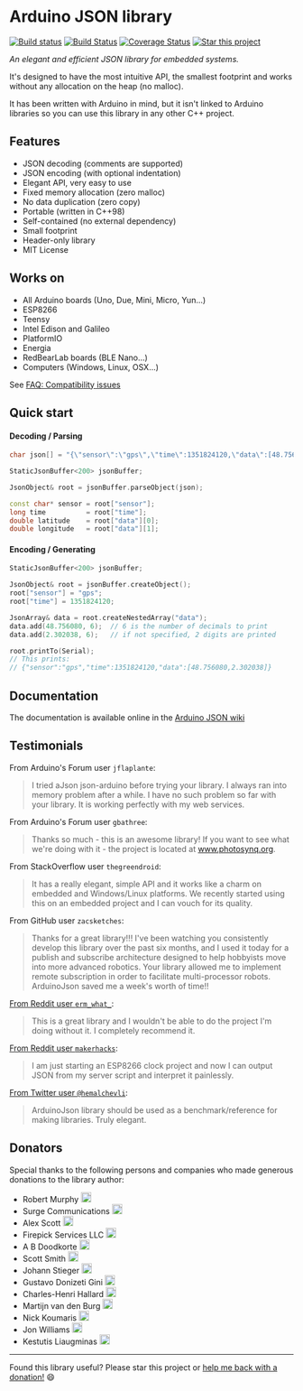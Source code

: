 Arduino JSON library
====================

[![Build status](https://ci.appveyor.com/api/projects/status/m7s53wav1l0abssg/branch/master?svg=true)](https://ci.appveyor.com/project/bblanchon/arduinojson/branch/master) [![Build Status](https://travis-ci.org/bblanchon/ArduinoJson.svg?branch=master)](https://travis-ci.org/bblanchon/ArduinoJson) [![Coverage Status](https://img.shields.io/coveralls/bblanchon/ArduinoJson.svg)](https://coveralls.io/r/bblanchon/ArduinoJson?branch=master) [![Star this project](http://githubbadges.com/star.svg?user=bblanchon&repo=ArduinoJson&style=flat&color=fff&background=007ec6)](https://github.com/bblanchon/ArduinoJson)

*An elegant and efficient JSON library for embedded systems.*

It's designed to have the most intuitive API, the smallest footprint and works without any allocation on the heap (no malloc).

It has been written with Arduino in mind, but it isn't linked to Arduino libraries so you can use this library in any other C++ project.

Features
--------

* JSON decoding (comments are supported)
* JSON encoding (with optional indentation)
* Elegant API, very easy to use
* Fixed memory allocation (zero malloc)
* No data duplication (zero copy)
* Portable (written in C++98)
* Self-contained (no external dependency)
* Small footprint
* Header-only library
* MIT License

Works on
--------

* All Arduino boards (Uno, Due, Mini, Micro, Yun...)
* ESP8266
* Teensy
* Intel Edison and Galileo
* PlatformIO
* Energia
* RedBearLab boards (BLE Nano...)
* Computers (Windows, Linux, OSX...)

See [FAQ: Compatibility issues](https://github.com/bblanchon/ArduinoJson/wiki/Compatibility-issues)

Quick start
-----------

#### Decoding / Parsing

```c++
char json[] = "{\"sensor\":\"gps\",\"time\":1351824120,\"data\":[48.756080,2.302038]}";

StaticJsonBuffer<200> jsonBuffer;

JsonObject& root = jsonBuffer.parseObject(json);

const char* sensor = root["sensor"];
long time          = root["time"];
double latitude    = root["data"][0];
double longitude   = root["data"][1];
```

#### Encoding / Generating

```c++
StaticJsonBuffer<200> jsonBuffer;

JsonObject& root = jsonBuffer.createObject();
root["sensor"] = "gps";
root["time"] = 1351824120;

JsonArray& data = root.createNestedArray("data");
data.add(48.756080, 6);  // 6 is the number of decimals to print
data.add(2.302038, 6);   // if not specified, 2 digits are printed

root.printTo(Serial);
// This prints:
// {"sensor":"gps","time":1351824120,"data":[48.756080,2.302038]}
```


Documentation
-------------

The documentation is available online in the [Arduino JSON wiki](https://github.com/bblanchon/ArduinoJson/wiki)

Testimonials
------------

From Arduino's Forum user `jflaplante`:
> I tried aJson json-arduino before trying your library. I always ran into memory problem after a while.
> I have no such problem so far with your library. It is working perfectly with my web services.

From Arduino's Forum user `gbathree`:
> Thanks so much - this is an awesome library!  If you want to see what we're doing with it - the project is located at www.photosynq.org.

From StackOverflow user `thegreendroid`:
> It has a really elegant, simple API and it works like a charm on embedded and Windows/Linux platforms. We recently started using this on an embedded project and I can vouch for its quality.

From GitHub user `zacsketches`:
> Thanks for a great library!!!
> I've been watching you consistently develop this library over the past six months, and I used it today for a publish and subscribe architecture designed to help hobbyists move into more advanced robotics. Your library allowed me to implement remote subscription in order to facilitate multi-processor robots.
> ArduinoJson saved me a week's worth of time!!

[From Reddit user `erm_what_`](https://www.reddit.com/r/arduino/comments/3jj6ep/announcing_arduinojson_50/cusjk8c):
> This is a great library and I wouldn't be able to do the project I'm doing without it. I completely recommend it.

[From Reddit user `makerhacks`](https://www.reddit.com/r/arduino/comments/3jj6ep/announcing_arduinojson_50/cusqg7b):
> I am just starting an ESP8266 clock project and now I can output JSON from my server script and interpret it painlessly.

[From Twitter user `@hemalchevli`](https://twitter.com/hemalchevli/status/715788439397011456):
> ArduinoJson library should be used as a benchmark/reference for making libraries. Truly elegant.

Donators
--------

Special thanks to the following persons and companies who made generous donations to the library author:

* Robert Murphy <img alt='USA' src='https://cdnjs.cloudflare.com/ajax/libs/emojione/2.1.4/assets/svg/1f1fa-1f1f8.svg' width='18' height='18'>
* Surge Communications <img alt='USA' src='https://cdnjs.cloudflare.com/ajax/libs/emojione/2.1.4/assets/svg/1f1fa-1f1f8.svg' width='18' height='18'>
* Alex Scott <img alt='United Kingdom' src='https://cdnjs.cloudflare.com/ajax/libs/emojione/2.1.4/assets/svg/1f1ec-1f1e7.svg' width='18' height='18'>
* Firepick Services LLC <img alt='USA' src='https://cdnjs.cloudflare.com/ajax/libs/emojione/2.1.4/assets/svg/1f1fa-1f1f8.svg' width='18' height='18'>
* A B Doodkorte <img alt='Netherlands' src='https://cdnjs.cloudflare.com/ajax/libs/emojione/2.1.4/assets/svg/1f1f3-1f1f1.svg' width='18' height='18'>
* Scott Smith <img alt='USA' src='https://cdnjs.cloudflare.com/ajax/libs/emojione/2.1.4/assets/svg/1f1fa-1f1f8.svg' width='18' height='18'>
* Johann Stieger <img alt='Austria' src='https://cdnjs.cloudflare.com/ajax/libs/emojione/2.1.4/assets/svg/1f1e6-1f1f9.svg' width='18' height='18'>
* Gustavo Donizeti Gini <img alt='Brazil' src='https://cdnjs.cloudflare.com/ajax/libs/emojione/2.1.4/assets/svg/1f1e7-1f1f7.svg' width='18' height='18'>
* Charles-Henri Hallard <img alt='France' src='https://cdnjs.cloudflare.com/ajax/libs/emojione/2.1.4/assets/svg/1f1eb-1f1f7.svg' width='18' height='18'>
* Martijn van den Burg <img alt='Netherlands' src='https://cdnjs.cloudflare.com/ajax/libs/emojione/2.1.4/assets/svg/1f1f3-1f1f1.svg' width='18' height='18'>
* Nick Koumaris <img alt='Greece' src='https://cdnjs.cloudflare.com/ajax/libs/emojione/2.1.4/assets/svg/1f1ec-1f1f7.svg' width='18' height='18'>
* Jon Williams <img alt='USA' src='https://cdnjs.cloudflare.com/ajax/libs/emojione/2.1.4/assets/svg/1f1fa-1f1f8.svg' width='18' height='18'>
* Kestutis Liaugminas <img alt='Lithuania' src='https://cdnjs.cloudflare.com/ajax/libs/emojione/2.1.4/assets/svg/1f1f1-1f1f9.svg' width='18' height='18'>

---

Found this library useful? Please star this project or [help me back with a donation!](https://www.paypal.com/cgi-bin/webscr?cmd=_donations&business=donate%40benoitblanchon%2efr&lc=GB&item_name=Benoit%20Blanchon&item_number=Arduino%20JSON&currency_code=EUR&bn=PP%2dDonationsBF%3abtn_donate_LG%2egif%3aNonHosted) :smile:
